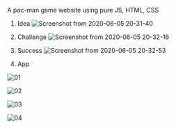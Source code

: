 A pac-man game website using pure JS, HTML, CSS


1. Idea
![Screenshot from 2020-06-05 20-31-40](https://user-images.githubusercontent.com/59567530/83931603-93b9fb80-a76b-11ea-9ca0-a11146d8349d.png)


2. Challenge
![Screenshot from 2020-06-05 20-32-16](https://user-images.githubusercontent.com/59567530/83931622-a8968f00-a76b-11ea-9f1d-4d8791bcd1fc.png)


3. Success
![Screenshot from 2020-06-05 20-32-53](https://user-images.githubusercontent.com/59567530/83931641-bfd57c80-a76b-11ea-845e-d36631396c5d.png)


4. App

![01](https://user-images.githubusercontent.com/59567530/83931647-cbc13e80-a76b-11ea-93ad-398b1c2d3517.png)

![02](https://user-images.githubusercontent.com/59567530/83931651-d4197980-a76b-11ea-9524-a49f4541e692.png)

![03](https://user-images.githubusercontent.com/59567530/83931652-d976c400-a76b-11ea-97ec-a1350b06c925.png)

![04](https://user-images.githubusercontent.com/59567530/83931655-dda2e180-a76b-11ea-8b94-c4073218f01e.png)
